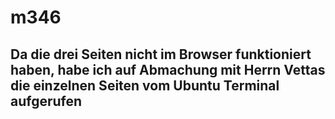 # m346

## Da die drei Seiten nicht im Browser funktioniert haben, habe ich auf Abmachung mit Herrn Vettas die einzelnen Seiten vom Ubuntu Terminal aufgerufen

